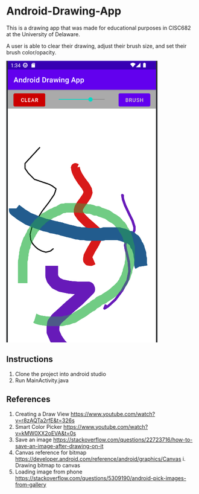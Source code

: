 # Android-Drawing-App

This is a drawing app that was made for educational purposes in CISC682 at the University of Delaware.

A user is able to clear their drawing, adjust their brush size, and set their brush color/opacity.

![Picture demo](https://github.com/TylerRust-1/Android-Drawing-App/blob/main/demo.png "Android Drawing App")

## Instructions
1. Clone the project into android studio
2. Run MainActivity.java

## References
1. Creating a Draw View https://www.youtube.com/watch?v=r8zAQTa2rfE&t=326s
2. Smart Color Picker https://www.youtube.com/watch?v=kMW0XX2oEVA&t=0s
3. Save an image https://stackoverflow.com/questions/22723716/how-to-save-an-image-after-drawing-on-it
4. Canvas reference for bitmap https://developer.android.com/reference/android/graphics/Canvas
i. Drawing bitmap to canvas
5. Loading image from phone https://stackoverflow.com/questions/5309190/android-pick-images-from-gallery
